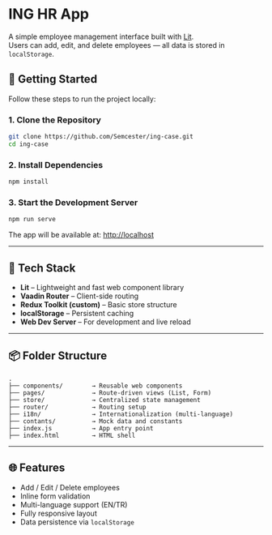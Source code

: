 # ING HR App

A simple employee management interface built with [Lit](https://lit.dev/).  
Users can add, edit, and delete employees — all data is stored in `localStorage`.

## 🚀 Getting Started

Follow these steps to run the project locally:

### 1. Clone the Repository

```bash
git clone https://github.com/Semcester/ing-case.git
cd ing-case
```

### 2. Install Dependencies

```bash
npm install
```

### 3. Start the Development Server

```bash
npm run serve
```

The app will be available at: [http://localhost](http://localhost)

---

## 🧰 Tech Stack

- **Lit** – Lightweight and fast web component library
- **Vaadin Router** – Client-side routing
- **Redux Toolkit (custom)** – Basic store structure
- **localStorage** – Persistent caching
- **Web Dev Server** – For development and live reload

---

## 📦 Folder Structure

```
.
├── components/        → Reusable web components
├── pages/             → Route-driven views (List, Form)
├── store/             → Centralized state management
├── router/            → Routing setup
├── i18n/              → Internationalization (multi-language)
├── contants/          → Mock data and constants
├── index.js           → App entry point
├── index.html         → HTML shell
```

---

## 🌐 Features

- Add / Edit / Delete employees
- Inline form validation
- Multi-language support (EN/TR)
- Fully responsive layout
- Data persistence via `localStorage`
